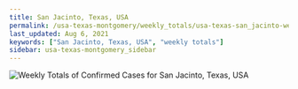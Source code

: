 ```yaml
---
title: San Jacinto, Texas, USA
permalink: /usa-texas-montgomery/weekly_totals/usa-texas-san_jacinto-weekly_totals.html
last_updated: Aug 6, 2021
keywords: ["San Jacinto, Texas, USA", "weekly totals"]
sidebar: usa-texas-montgomery_sidebar
---
```


![Weekly Totals of Confirmed Cases for San Jacinto, Texas, USA](/covid_tracker/images/graphs/usa-texas-san_jacinto-weekly_totals_graph.png)
